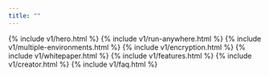```yaml
---
title: ""
---
```


<div x-data="{ brew: false }">
{% include v1/hero.html %}
{% include v1/run-anywhere.html %}
{% include v1/multiple-environments.html %}
{% include v1/encryption.html %}
{% include v1/whitepaper.html %}
{% include v1/features.html %}
{% include v1/creator.html %}
{% include v1/faq.html %}
</div>
